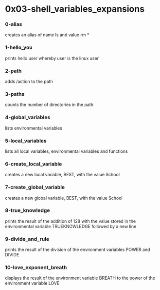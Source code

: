 # 0x03-shell_variables_expansions

### 0-alias
creates an alias of name ls and value rm *

### 1-hello_you
prints hello user whereby user is the
linux user

### 2-path
adds /action to the path

### 3-paths
counts the number of directories in the path

### 4-global_variables
lists environmental variables

### 5-local_variables
lists all local variables, environmental variables and functions

### 6-create_local_variable
creates a new local variable, BEST, with the value School

### 7-create_global_variable
creates a new global variable, BEST, with the value School

### 8-true_knowledge
prints the result of the addition of 128 with the value
stored in the environmental variable TRUEKNOWLEDGE
followed by a new line

### 9-divide_and_rule
prints the result of the division of the environment
variables POWER and DIVIDE

### 10-love_exponent_breath
displays the result of the environment variable BREATH
to the power of the environment variable LOVE
